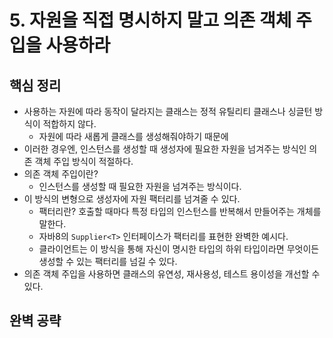# 5. 자원을 직접 명시하지 말고 의존 객체 주입을 사용하라

## 핵심 정리
 * 사용하는 자원에 따라 동작이 달라지는 클래스는 정적 유틸리티 클래스나 싱글턴 방식이 적합하지 않다.
    * 자원에 따라 새롭게 클래스를 생성해줘야하기 때문에
 * 이러한 경우엔, 인스턴스를 생성할 때 생성자에 필요한 자원을 넘겨주는 방식인 의존 객체 주입 방식이 적절하다.
 * 의존 객체 주입이란?
    * 인스턴스를 생성할 때 필요한 자원을 넘겨주는 방식이다. 
 * 이 방식의 변형으로 생성자에 자원 팩터리를 넘겨줄 수 있다.
    * 팩터리란? 호출할 때마다 특정 타입의 인스턴스를 반복해서 만들어주는 개체를 말한다.
    * 자바8의 `Supplier<T>` 인터페이스가 팩터리를 표현한 완벽한 예시다.
    * 클라이언트는 이 방식을 통해 자신이 명시한 타입의 하위 타입이라면 무엇이든 생성할 수 있는 팩터리를 넘길 수 있다.
 * 의존 객체 주입을 사용하면 클래스의 유연성, 재사용성, 테스트 용이성을 개선할 수 있다.


## 완벽 공략
